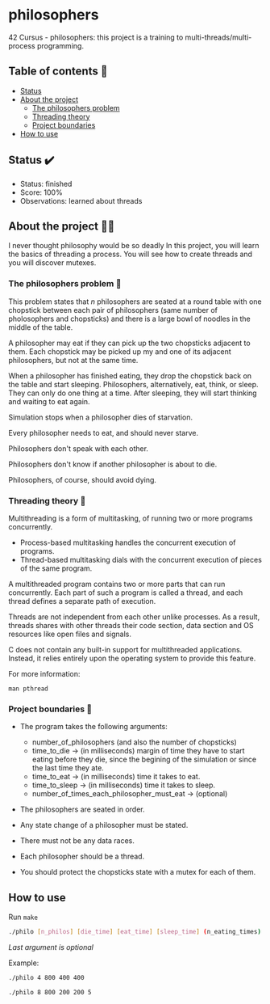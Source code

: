 # philosophers

42 Cursus - philosophers: this project is a training to multi-threads/multi-process programming.

## Table of contents 📑
- [Status](#status)
- [About the project](#about-the-project)
    * [The philosophers problem](#the-philosophers-problem)
    * [Threading theory](#threading-theory)
    * [Project boundaries](#project-boundaries)
- [How to use](#how-to-use)

## Status ✔️
- Status: finished
- Score: 100%
- Observations: learned about threads

## About the project 👩‍💻

I never thought philosophy would be so deadly
In this project, you will learn the basics of threading a process. You will see how to create threads and you will discover mutexes.

### The philosophers problem 🥢

This problem states that *n* philosophers are seated at a round table with one chopstick between each pair of philosophers (same number of pholosophers and chopsticks) and there is a large bowl of noodles in the middle of the table. 

A philosopher may eat if they can pick up the two chopsticks adjacent to them. Each chopstick may be picked up my and one of its adjacent philosophers, but not at the same time. 

When a philosopher has finished eating, they drop the chopstick back on the table and start sleeping. Philosophers, alternatively, eat, think, or sleep. They can only do one thing at a time. After sleeping, they will start thinking and waiting to eat again. 

Simulation stops when a philosopher dies of starvation. 

Every philosopher needs to eat, and should never starve.

Philosophers don't speak with each other.

Philosophers don't know if another philosopher is about to die. 

Philosophers, of course, should avoid dying.


### Threading theory 🧵

Multithreading is a form of multitasking, of running two or more programs concurrently.

- Process-based multitasking handles the concurrent execution of programs.
- Thread-based multitasking dials with the concurrent execution of pieces of the same program. 

A multithreaded program contains two or more parts that can run concurrently. Each part of such a program is called a thread, and each thread defines a separate path of execution.

Threads are not independent from each other unlike processes. As a result, threads shares with other threads their code section, data section and OS resources like open files and signals.

C does not contain any built-in support for multithreaded applications. Instead, it relies entirely upon the operating system to provide this feature.

For more information:

```
man pthread
```

### Project boundaries 🔧

- The program takes the following arguments:
    * number_of_philosophers (and also the number of chopsticks)
    * time_to_die -> (in milliseconds) margin of time they have to start eating before they die, since the begining of the simulation or since the last time they ate.
    * time_to_eat -> (in milliseconds) time it takes to eat.
    * time_to_sleep -> (in milliseconds) time it takes to sleep.
    * number_of_times_each_philosopher_must_eat -> (optional)
- The philosophers are seated in order.
- Any state change of a philosopher must be stated.
- There must not be any data races.

- Each philosopher should be a thread.
- You should protect the chopsticks state with a mutex for each of them.

## How to use

Run `make`

```sh
./philo [n_philos] [die_time] [eat_time] [sleep_time] (n_eating_times)
```
*Last argument is optional*

Example:

```sh
./philo 4 800 400 400
```

```sh
./philo 8 800 200 200 5
```

##
